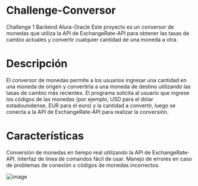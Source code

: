 # Challenge-Conversor
Challenge 1 Backend Alura-Oracle
Este proyecto es un conversor de monedas que utiliza la API de ExchangeRate-API para obtener las tasas de cambio actuales y convertir cualquier cantidad de una moneda a otra.

# Descripción
El conversor de monedas permite a los usuarios ingresar una cantidad en una moneda de origen y convertirla a una moneda de destino utilizando las tasas de cambio más recientes. El programa solicita al usuario que ingrese los códigos de las monedas (por ejemplo, USD para el dólar estadounidense, EUR para el euro) y la cantidad a convertir, luego se conecta a la API de ExchangeRate-API para realizar la conversión.

# Características
Conversión de monedas en tiempo real utilizando la API de ExchangeRate-API.
Interfaz de línea de comandos fácil de usar.
Manejo de errores en caso de problemas de conexión o códigos de monedas incorrectos.

![image](https://github.com/Massy100/Challenge-Conversor/assets/80069634/ed966528-094f-44c1-8cae-47d650f383f6)
